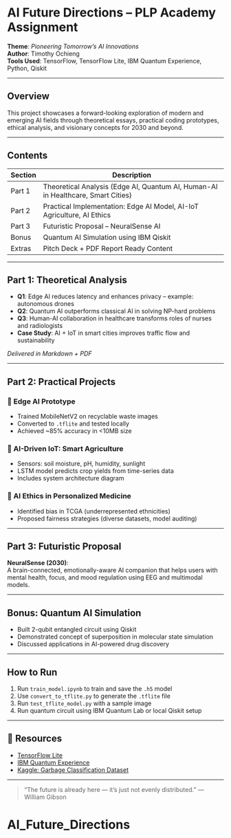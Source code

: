 # AI Future Directions – PLP Academy Assignment 

**Theme**: *Pioneering Tomorrow’s AI Innovations*  
**Author**: Timothy Ochieng  
**Tools Used**: TensorFlow, TensorFlow Lite, IBM Quantum Experience, Python, Qiskit

---

## Overview

This project showcases a forward-looking exploration of modern and emerging AI fields through theoretical essays, practical coding prototypes, ethical analysis, and visionary concepts for 2030 and beyond.

---

## Contents

| Section | Description |
|--------|-------------|
| Part 1  | Theoretical Analysis (Edge AI, Quantum AI, Human-AI in Healthcare, Smart Cities) |
| Part 2  | Practical Implementation: Edge AI Model, AI-IoT Agriculture, AI Ethics |
| Part 3  | Futuristic Proposal – NeuralSense AI |
| Bonus   | Quantum AI Simulation using IBM Qiskit |
| Extras  | Pitch Deck + PDF Report Ready Content |

---

## Part 1: Theoretical Analysis

- **Q1**: Edge AI reduces latency and enhances privacy – example: autonomous drones  
- **Q2**: Quantum AI outperforms classical AI in solving NP-hard problems  
- **Q3**: Human-AI collaboration in healthcare transforms roles of nurses and radiologists  
- **Case Study**: AI + IoT in smart cities improves traffic flow and sustainability

*Delivered in Markdown + PDF*

---

## Part 2: Practical Projects

### 🔹 Edge AI Prototype
- Trained MobileNetV2 on recyclable waste images
- Converted to `.tflite` and tested locally
- Achieved ~85% accuracy in <10MB size

### 🔹 AI-Driven IoT: Smart Agriculture
- Sensors: soil moisture, pH, humidity, sunlight
- LSTM model predicts crop yields from time-series data
- Includes system architecture diagram

### 🔹 AI Ethics in Personalized Medicine
- Identified bias in TCGA (underrepresented ethnicities)
- Proposed fairness strategies (diverse datasets, model auditing)

---

## Part 3: Futuristic Proposal

**NeuralSense (2030)**:  
A brain-connected, emotionally-aware AI companion that helps users with mental health, focus, and mood regulation using EEG and multimodal models.

---

## Bonus: Quantum AI Simulation

- Built 2-qubit entangled circuit using Qiskit
- Demonstrated concept of superposition in molecular state simulation
- Discussed applications in AI-powered drug discovery

---

## How to Run

1. Run `train_model.ipynb` to train and save the `.h5` model  
2. Use `convert_to_tflite.py` to generate the `.tflite` file  
3. Run `test_tflite_model.py` with a sample image  
4. Run quantum circuit using IBM Quantum Lab or local Qiskit setup

---

## 🔗 Resources

- [TensorFlow Lite](https://www.tensorflow.org/lite)
- [IBM Quantum Experience](https://quantum-computing.ibm.com/)
- [Kaggle: Garbage Classification Dataset](https://www.kaggle.com/datasets/mostafaabla/garbage-classification)

---

> “The future is already here — it’s just not evenly distributed.” — William Gibson
# AI_Future_Directions
